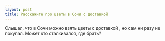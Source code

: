 ```yaml
---
layout: post 
title: Расскажите про цветы в Cочи с доставкой 
--- 
```

Слышал, что в Сочи можно взять цветы с доставкой , но сам ни разу не покупал. Может кто сталкивался, где брать?
